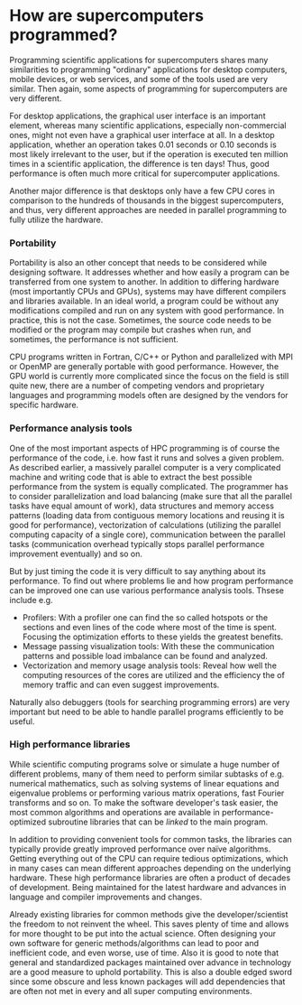 # How are supercomputers programmed?

Programming scientific applications for supercomputers shares many
similarities to programming "ordinary" applications for desktop
computers, mobile devices, or web services, and some of the tools used
are very similar. Then again, some aspects of programming for
supercomputers are very different.

For desktop applications, the graphical user interface is an important
element, whereas many scientific applications, especially
non-commercial ones, might not even have a graphical user interface at
all. In a desktop application, whether an operation takes 0.01 seconds or
0.10 seconds is most likely irrelevant to the user, but if the operation
is executed ten million times in a scientific application, the
difference is ten days! Thus, good performance is often much more
critical for supercomputer applications.

Another major difference is that desktops only have a few CPU cores in
comparison to the hundreds of thousands in the biggest supercomputers,
and thus, very different approaches are needed in parallel programming
to fully utilize the hardware.

### Portability

Portability is also an other concept that needs to be considered while designing software. It addresses whether and how easily a program can be transferred from one system to another. In addition to differing hardware (most importantly CPUs and GPUs), systems may have different compilers and
libraries available. In an ideal world, a program could be without any
modifications compiled and run on any system with good performance. In
practice, this is not the case. Sometimes, the source code needs
to be modified or the program may compile but crashes when run, and
sometimes, the performance is not sufficient.

CPU programs written in Fortran, C/C++ or Python and parallelized with
MPI or OpenMP are generally portable with good performance. However,
the GPU world is currently more complicated since the focus on the field is still quite new, there are a number of competing vendors and proprietary languages and programming models often are designed by the vendors for specific hardware.

### Performance analysis tools

One of the most important aspects of HPC programming is of course the performance of the code, i.e. how fast it runs
and solves a given problem. As described earlier, a massively parallel computer is a very complicated machine and
writing code that is able to extract the best possible performance from the system is equally complicated. 
The programmer has to consider parallelization and load balancing (make sure that all the parallel tasks have equal
amount of work), data structures and memory access patterns (loading data from contiguous memory locations and reusing it is 
good for performance), vectorization of calculations (utilizing the parallel computing capacity of a single core), communication
between the parallel tasks (communication overhead typically stops parallel performance improvement eventually) and so on.

But by just timing the code it is very difficult to say anything about its performance. To find out where problems lie and how
program performance can be improved one can use various performance analysis tools. Thsese include e.g.
* Profilers: With a profiler one can find the so called hotspots or the sections and even lines of the code where most of the time is spent. Focusing the optimization efforts to these yields the greatest benefits.
* Message passing visualization tools: With these the communication patterns and possible load imbalance can be found and analyzed.
* Vectorization and memory usage analysis tools: Reveal how well the computing resources of the cores are utilized and the efficiency the of memory traffic and can even suggest improvements.

Naturally also debuggers (tools for searching programming errors) are very important but need to be able to handle parallel programs efficiently to be useful.

### High performance libraries 
While scientific computing programs solve or simulate a huge
number of different problems, many of them need to perform similar
subtasks of e.g. numerical mathematics, such as solving systems of
linear equations and eigenvalue problems or performing various matrix
operations, fast Fourier transforms and so on. To make the software
developer's task easier, the most common algorithms and operations are
available in performance-optimized subroutine libraries that can be
*linked* to the main program.

In addition to providing convenient tools for common tasks, the
libraries can typically provide greatly improved performance over
naïve algorithms. Getting everything out of the CPU can require
tedious optimizations, which in many cases can mean different
approaches depending on the underlying hardware. These high performance libraries are often a product of decades of development. Being maintained for the latest hardware and advances in language and compiler improvements and changes.

Already existing libraries for common methods give the developer/scientist the freedom to not reinvent the wheel. This saves plenty of time and allows for more thought to be put into the actual science. Often designing your own software for generic methods/algorithms can lead to poor and inefficient code, and even worse, use of time. Also it is good to note that general and standardized packages maintained over advance in technology are a good measure to uphold portability. This is also a double edged sword since some obscure and less known packages will add dependencies that are often not met in every and all super computing environments.
